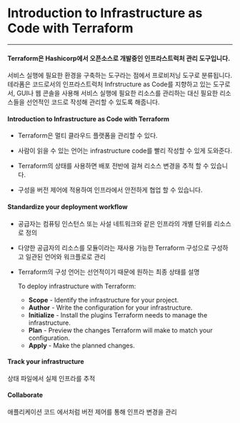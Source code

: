 # Introduction to Infrastructure as Code with Terraform

------

#### Terraform은 Hashicorp에서 오픈소스로 개발중인 인프라스트럭처 관리 도구입니다. 

서비스 실행에 필요한 환경을 구축하는 도구라는 점에서 프로비저닝 도구로 분류됩니다. 테라폼은 코드로서의 인프라스트럭처 Infrstructure as Code를 지향하고 있는 도구로서, GUI나 웹 콘솔을 사용해 서비스 실행에 필요한 리소스를 관리하는 대신 필요한 리소스들을 선언적인 코드로 작성해 관리할 수 있도록 해줍니다.



#### Introduction to Infrastructure as Code with Terraform

- Terraform은 멀티 클라우드 플랫폼을 관리할 수 있다.

- 사람이 읽을 수 있는 언어는  infrastructure code를 빨리 작성할 수 있게 도와준다.

- Terraform의 상태를 사용하면 배포 전반에 걸쳐 리소스 변경을 추적 할 수 있습니다.

- 구성을 버전 제어에 적용하여 인프라에서 안전하게 협업 할 수 있습니다.

  

#### Standardize your deployment workflow

- 공급자는 컴퓨팅 인스턴스 또는 사설 네트워크와 같은 인프라의 개별 단위를 리소스로 정의

- 다양한 공급자의 리소스를 모듈이라는 재사용 가능한 Terraform 구성으로 구성하고 일관된 언어와 워크플로로 관리

- Terraform의 구성 언어는 선언적이기 때문에 원하는 최종 상태를 설명

  

  To deploy infrastructure with Terraform:

  - **Scope** - Identify the infrastructure for your project.
  - **Author** - Write the configuration for your infrastructure.
  - **Initialize** - Install the plugins Terraform needs to manage the infrastructure.
  - **Plan** - Preview the changes Terraform will make to match your configuration.
  - **Apply** - Make the planned changes.



#### Track your infrastructure

상태 파일에서 실제 인프라를 추적



#### Collaborate

애플리케이션 코드 에서처럼 버전 제어를 통해 인프라 변경을 관리
